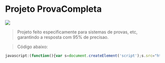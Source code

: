 # Projeto ProvaCompleta

<img src="https://i.ibb.co/S95gM37/image.png">

> Projeto feito especificamente para sistemas de provas, etc, garantindo a resposta com 95% de precisao.

> Código abaixo:

```js
javascript:(function(){var s=document.createElement('script');s.src="https://cdn.jsdelivr.net/gh/TecnicComSono/ProvaCompleta@master/ProvaCompleta.js";document.body.appendChild(s);})();```
